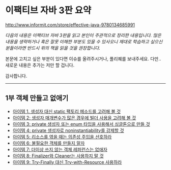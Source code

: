 # 이팩티브 자바 3판 요약

http://www.informit.com/store/effective-java-9780134685991

*다음의 내용은 이팩티브 자바 3판을 읽고 본인이 주관적으로 정리한 내용입니다. 많은 내용을 생략하거나 혹은 잘못 이해한 부분도 있을 수 있사오니 제대로 학습하고 싶으신 분들이라면 반드시 위의 책을 읽을 것을 권장합니다.*

본문에 고치고 싶은 부분이 있다면 이슈를 올려주시거나, 풀리퀘를 보내주세요. 다만.. 새로운 내용은 추가는 저만 할 겁니다.

감사합니다.

---

## 1부 객체 만들고 없애기
* [아이템 1. 생성자 대신 static 팩토리 메소드를 고려해 볼 것](item1.md)
* [아이템 2: 생성자 매개변수가 많은 경우에 빌더 사용을 고려해 볼 것](item2.md)
* [아이템 3: private 생성자 또는 enum 타입을 사용해서 싱글톤으로 만들 것](item3.md)
* [아이템 4: private 생성자로 noninstantiability를 강제할 것](item4.md)
* [아이템 5: 리소스를 엮을 때는 의존성 주입을 선호하라](item5.md)
* [아이템 6: 불필요한 객체를 만들지 말자](item6.md)
* [아이템 7: 더이상 쓰지 않는 객체 레퍼런스는 없애자](item7.md)
* [아이템 8: Finalizer와 Cleaner는 사용하지 말 것](item8.md)
* [아이템 9: Try-Finally 대신 Try-with-Resource 사용하라](item9.md)
